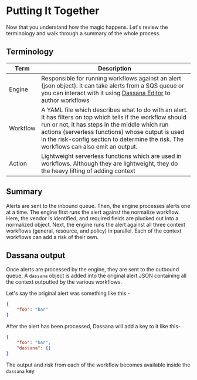 # Putting It Together

Now that you understand how the magic happens. Let's review the terminology and walk through a summary of the whole process.

## Terminology

| Term   | Description                                                                                                                                                                                                                                                                                                  |
| -------- | ------------------------------------------------------------------------------------------------------------------------------------------------------------------------------------------------------------------------------------------------------------------------------------------------------------ |
| Engine   | Responsible for running workflows against an alert (json object). It can take alerts from a SQS queue or you can interact with it using [Dassana Editor](https://editor.dassana.io/) to author workflows                                                                                                     |
| Workflow | A YAML file which describes what to do with an alert. It has filters on top which tells if the workflow should run or not, it has steps in the middle which run actions (serverless functions) whose output is used in the risk-config section to determine the risk. The workflows can also emit an output. |
| Action   | Lightweight serverless functions which are used in workflows. Although they are lightweight, they do the heavy lifting of adding context                                                                                                                                                                     |

## Summary

Alerts are sent to the inbound queue. Then, the engine processes alerts one at a time. The engine first runs the alert against the normalize workflow. Here, the vendor is identified, and required fields are plucked out into a normalized object. Next, the engine runs the alert against all three context workflows (general, resource, and policy) in parallel. Each of the context workflows can add a risk of their own.

## Dassana output

Once alerts are processed by the engine, they are sent to the outbound queue. A `dassana` object is added into the original alert JSON containing all the context outputted by the various workflows.

Let's say the original alert was something like this -

```json
{
	"foo": "bar"
}
```

After the alert has been processed, Dassana will add a key to it like this-

```json
{
	"foo": "bar",
	"dassana": {}
}
```

The output and risk from each of the workflow becomes available inside the `dassana` key

